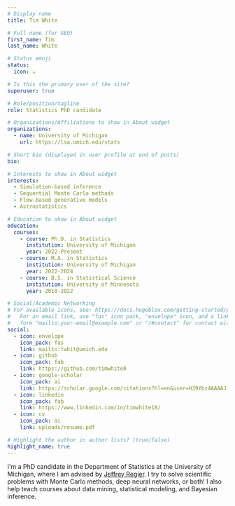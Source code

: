 ```yaml
---
# Display name
title: Tim White

# Full name (for SEO)
first_name: Tim
last_name: White

# Status emoji
status:
  icon: ☕️

# Is this the primary user of the site?
superuser: true

# Role/position/tagline
role: Statistics PhD candidate

# Organizations/Affiliations to show in About widget
organizations:
  - name: University of Michigan
    url: https://lsa.umich.edu/stats

# Short bio (displayed in user profile at end of posts)
bio:

# Interests to show in About widget
interests:
  - Simulation-based inference
  - Sequential Monte Carlo methods
  - Flow-based generative models
  - Astrostatistics

# Education to show in About widget
education:
  courses:
    - course: Ph.D. in Statistics
      institution: University of Michigan
      year: 2022-Present
    - course: M.A. in Statistics
      institution: University of Michigan
      year: 2022-2024
    - course: B.S. in Statistical Science
      institution: University of Minnesota
      year: 2018-2022

# Social/Academic Networking
# For available icons, see: https://docs.hugoblox.com/getting-started/page-builder/#icons
#   For an email link, use "fas" icon pack, "envelope" icon, and a link in the
#   form "mailto:your-email@example.com" or "/#contact" for contact widget.
social:
  - icon: envelope
    icon_pack: fas
    link: mailto:twhit@umich.edu
  - icon: github
    icon_pack: fab
    link: https://github.com/timwhite0
  - icon: google-scholar
    icon_pack: ai
    link: https://scholar.google.com/citations?hl=en&user=H39Ybz4AAAAJ
  - icon: linkedin
    icon_pack: fab
    link: https://www.linkedin.com/in/timwhite18/
  - icon: cv
    icon_pack: ai
    link: uploads/resume.pdf

# Highlight the author in author lists? (true/false)
highlight_name: true
---
```


I'm a PhD candidate in the Department of Statistics at the University of Michigan, where I am advised by [Jeffrey Regier](https://regier.stat.lsa.umich.edu). I try to solve scientific problems with Monte Carlo methods, deep neural networks, or both! I also help teach courses about data mining, statistical modeling, and Bayesian inference.
